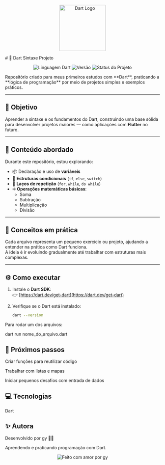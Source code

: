<p align="center">
  <img src="https://raw.githubusercontent.com/dart-lang/site-shared/master/src/_assets/image/dart/logo/64.png" width="150" alt="Dart Logo">
</p>
 # 🦋 Dart Sintaxe Projeto
<p align="center">
  <img src="https://img.shields.io/badge/language-Dart-blue.svg" alt="Linguagem Dart">
  <img src="https://img.shields.io/badge/version-1.0.0-lightgrey.svg" alt="Versão">
  <img src="https://img.shields.io/badge/status-Em%20Desenvolvimento-yellow.svg" alt="Status do Projeto">
</p>
Repositório criado para meus primeiros estudos com **Dart**, praticando a **lógica de programação** por meio de projetos simples e exemplos práticos.

---

## 🎯 Objetivo

Aprender a sintaxe e os fundamentos do Dart, construindo uma base sólida para desenvolver projetos maiores — como aplicações com **Flutter** no futuro.

---

## 📘 Conteúdo abordado

Durante este repositório, estou explorando:

- 📦 Declaração e uso de **variáveis**
- 🔄 **Estruturas condicionais** (`if`, `else`, `switch`)
- 🔁 **Laços de repetição** (`for`, `while`, `do while`)
- ➕ **Operações matemáticas básicas**:
  - Soma  
  - Subtração  
  - Multiplicação  
  - Divisão

---

## 🧠 Conceitos em prática

Cada arquivo representa um pequeno exercício ou projeto, ajudando a entender na prática como Dart funciona.  
A ideia é ir evoluindo gradualmente até trabalhar com estruturas mais complexas.

---

## ⚙️ Como executar

1. Instale o **Dart SDK**:  
   👉 [https://dart.dev/get-dart](https://dart.dev/get-dart)

2. Verifique se o Dart está instalado:
   ```bash
   dart --version

Para rodar um dos arquivos:

dart run nome_do_arquivo.dart

## 🚀 Próximos passos

Criar funções para reutilizar código

Trabalhar com listas e mapas

Iniciar pequenos desafios com entrada de dados

## 💻 Tecnologias

Dart

## ✨ Autora

Desenvolvido por gy 👩‍💻

Aprendendo e praticando programação com Dart.
<p align="center"> <img src="https://img.shields.io/badge/feito%20com%20💙-por%20gy-blue" alt="Feito com amor por gy"> </p> 

